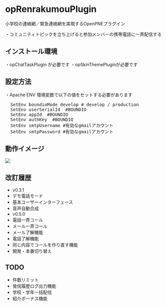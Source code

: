 opRenrakumouPlugin
==================

小学校の連絡網／緊急連絡網を実現するOpenPNEプラグイン

・コミュニティトピックを立ち上げると参加メンバーの携帯電話に一斉配信する


インストール環境
----
・opChatTaskPlugin が必要です
・opSkinThemePluginが必要です

設定方法
----
・Apache ENV 環境変数で以下の値をセットする必要があります

<pre>
  SetEnv boundioMode develop # develop / production
  SetEnv userSerialId  #BOUNDIO
  SetEnv appId  #BOUNDIO
  SetEnv authKey  #BOUNDIO
  SetEnv smtpUsername #有効なgmailアカウント
  SetEnv smtpPassword #有効なgmailアカウント
</pre>

動作イメージ
----
<img src="http://p.pne.jp/d/500/201303011422.png">


改訂履歴
----
- v0.3.1
 - デモ電話モード
 - 基本ユーザーインターフェース
 - 音声自動合成
- v0.5.0
 - 電話一斉コール
 - メール一斉コール
 - メール了解機能
 - 電話了解機能
 - 同じ内容でコールを作り直す機能
 - 開発・本番切り替え

TODO
----
- 件数リミット
- 発信履歴ログ出力機能
- 学校・学年一括配信
- 紹介ボーナス機能
